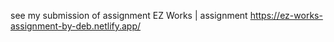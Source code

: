 see my submission of assignment EZ Works | assignment
https://ez-works-assignment-by-deb.netlify.app/
